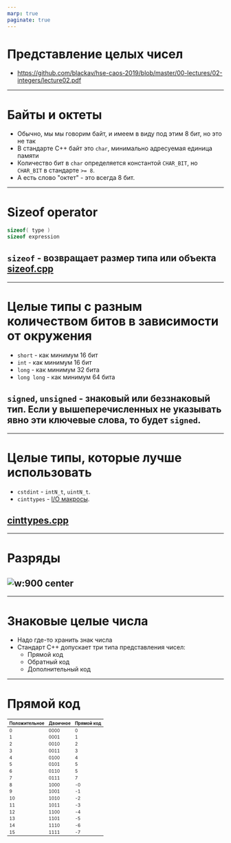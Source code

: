 ```yaml
---
marp: true
paginate: true
---
```

<style>
img[alt~="center"] {
  display: block;
  margin: 0 auto;
}
header h1 {
    margin-top:0;
    margin-left:15px
}
</style>

# Представление целых чисел
- https://github.com/blackav/hse-caos-2019/blob/master/00-lectures/02-integers/lecture02.pdf
---
# Байты и октеты
- Обычно, мы мы говорим байт, и имеем в виду под этим 8 бит, но это не так
- В стандарте С++ байт это `char`, минимально адресуемая единица памяти
- Количество бит в `char` определяется константой `CHAR_BIT`, но `CHAR_BIT` в стандарте `>= 8`.
- А есть слово "октет" - это всегда 8 бит.
---
# Sizeof operator
```cpp
sizeof( type )
sizeof expression
```
`sizeof` - возвращает размер типа или объекта
[sizeof.cpp](code/sizeof.cpp)
---
---
# Целые типы с разным количеством битов в зависимости от окружения
- `short` - как минимум 16 бит
- `int` - как минимум 16 бит
- `long` - как минимум 32 бита
- `long long` - как минимум 64 бита

`signed`, `unsigned` - знаковый или беззнаковый тип. Если у вышеперечисленных не указывать явно эти ключевые слова, то будет `signed`.
---
---
# Целые типы, которые лучше использовать
- `cstdint` - `intN_t`, `uintN_t`.
- `cinttypes` - [I/O макросы](https://en.cppreference.com/w/cpp/header/cinttypes).

[cinttypes.cpp](code/cinttypes.cpp)
---
---
# Разряды
![w:900 center](images/digit.png)
---
---
# Знаковые целые числа
- Надо где-то хранить знак числа
- Стандарт С++ допускает три типа представления чисел:
  - Прямой код
  - Обратный код
  - Дополнительный код
---
# Прямой код
<style scoped>
table {
    height: 100%;
    width: 100%;
    font-size: 10px;
}
</style>
Положительное | Двоичное | Прямой код
--- | --- | ---
0 | 0000 | 0
1 | 0001 | 1
2 | 0010 | 2
3 | 0011 | 3
4 | 0100 | 4
5 | 0101 | 5
6 | 0110 | 5
7 | 0111 | 7
8 | 1000 | -0
9 | 1001 | -1
10 | 1010 | -2
11 | 1011 | -3
12 | 1100 | -4
13 | 1101 | -5
14 | 1110 | -6
15 | 1111 | -7
---
# Обратный код
<style scoped>
table {
    height: 100%;
    width: 100%;
    font-size: 10px;
}
</style>
Положительное | Двоичное | Прямой код
--- | --- | ---
0 | 0000 | 0
1 | 0001 | 1
2 | 0010 | 2
3 | 0011 | 3
4 | 0100 | 4
5 | 0101 | 5
6 | 0110 | 5
7 | 0111 | 7
8 | 1000 | -7
9 | 1001 | -6
10 | 1010 | -5
11 | 1011 | -4
12 | 1100 | -3
13 | 1101 | -2
14 | 1110 | -1
15 | 1111 | -0
---
# Дополнительный код
<style scoped>
table {
    height: 100%;
    width: 100%;
    font-size: 10px;
}
</style>
Положительное | Двоичное | Прямой код
--- | --- | ---
0 | 0000 | 0
1 | 0001 | 1
2 | 0010 | 2
3 | 0011 | 3
4 | 0100 | 4
5 | 0101 | 5
6 | 0110 | 5
7 | 0111 | 7
8 | 1000 | -8
9 | 1001 | -7
10 | 1010 | -6
11 | 1011 | -5
12 | 1100 | -4
13 | 1101 | -3
14 | 1110 | -2
15 | 1111 | -1
---
# Дополнительный код
- $-x =$ ~$x + 1$
- $\left[-2^{n - 1}, 2^{n - 1}\right)$ - диапазон, где $n$ - количество бит в типе
- $-0_{10} = 0_{10}$, докажем для 4 битного типа
  $-0_{10} = ~0_{10} + 1 = 1111_{2} + 1_{2} = 0000_{2} = 0$
- Операции сложения и вычитания n-битных беззнаковых чисел дают правильный результат для знаковый чисел.
---
# Дополнительный код
- Переполнение знакового числа это undefined behavior
- `-fwrapv` – выполнять знаковые операции по
модулю $2^n$, но компилятор не делает
никаких оптимизационных предположений
- `-fsanitize=undefined` – проверка на undefined
behavior при работе программы

[overflow.cpp](code/overflow.cpp)
---
---
# Еще undefined behavior при знаковых операциях
- Сдвиг на число бит, большее размера типа –
undefined behavior
- Сдвиг отрицательного числа влево – undefined
behavior
- Сдвиг на отрицательную величину – undefined
behavior
---
# Порядок байт
![w:900 center](images/endian.jpg)
[endian.cpp](code/endian.cpp)
---
---
# Char
- `char` - может быть либо знаковым, либо беззнаковым (implementation defined behavior)
- Можно переключаться между режимами, через `-fsigned-char`, `-funsigned-char`. (точно работает в `clang++`, `g++`)

[char.cpp](code/char.cpp)
---
---
# Максимальные и минимальные значения типов
- [C++ style](https://en.cppreference.com/w/cpp/types/numeric_limits)
- `#include <limits>`
- `std::numeric_limits<type>`
- [C style](https://en.cppreference.com/w/cpp/types/climits)
- `#include <climits>`
- `CHAR_BIT, MB_LEN_MAX, CHAR_MIN, CHAR_MAX, SCHAR_MIN, SHRT_MIN, INT_MIN, LONG_MIN, LLONG_MIN, SCHAR_MAX, SHRT_MAX, INT_MAX, LONG_MAX, LLONG_MAX, UCHAR_MAX, USHRT_MAX, UINT_MAX, ULONG_MAX, ULLONG_MAX, PTRDIFF_MIN, PTRDIFF_MAX, SIZE_MAX, SIG_ATOMIC_MIN, SIG_ATOMIC_MAX, WCHAR_MIN, WCHAR_MAX, WINT_MIN, WINT_MAX`
---
# Каст целых чисел
- Преобразование знакового типа в беззнаковый тип
сохраняет битовое представление
- Преобразование более широкого типа в более узкий тип отсекает старшие биты

[cast.cpp](code/cast.cpp)
---
---
# Представление вещественных чисел

- https://habr.com/ru/articles/745640/
- http://www.cs.cmu.edu/afs/cs/academic/class/15213-f15/www/lectures/04-float.pdf

---
# Представление вещественных чисел

Для сохранения чисел с плавающей точкой процессор компьютера выполняет следующий алгоритм:
- Переводит число из десятичной в двоичную систему
- Получившиеся число переводит в экспоненциальную запись
- Число в экспоненциальной записи поместить в 32 бита (для примера будем брать регистр объемом памяти равный 32 битам).
  - `float` - 32 бита
  - `double` - 64 бита

---
# Пример представления вещественных чисел. Перевод в двоичную систему счисления

Возьмем числа 0.59375, -8.75, 3.9 и попробуем перевести их в двоичный вид.
- $-8.75_{10} = -1000.11_2$
- $0.59375_{10} = 0.10011_2$
- $3.9_{10} = 11.11100(1100)_2$

---
# Пример представления вещественных чисел. Перевод в экспоненциальную запись

Возьмем числа 0.59375, -8.75, 3.9 и попробуем перевести их в двоичный вид.
- $-8.75_{10} = -1.00011_2 * 10^3_2$
- $0.59375_{10} = 1.0011_2 * 10^{-1}_2$
- $3.9_{10} = 1.111100(1100)_2 * 10^1_2$

---
# Пример представления вещественных чисел. Типы

![w:600 center](images/precisions.png)

---
# Пример представления вещественных чисел. Запись в 32 бита

![w:900 center](images/3_0.png)

---
# Пример представления вещественных чисел. Запись мантисы

![w:900 center](images/3_1.png)

---
# Пример представления вещественных чисел. Неправильная запись экспоненты

![w:700 center](images/3_2.png)

---
# Пример представления вещественных чисел. Неправильная запись экспоненты

И тут сразу можно заметить две проблемы:
- процессор при сравнении двух чисел будет побитово проходиться по ним и сравнивать значения. Дойдя до числа с отрицательным битом, он увидит там единицу и решит, что это число больше, и операция сравнения будет неправильной
- мы выделяем один бит на хранения знака из-за чего наша и точность станет ниже.

---
# Пример представления вещественных чисел. Запись экспоненты

![w:700 center](images/3_3.png)

диапазон чисел от $0$ до $255$ был разделен на две части, при этом число посередине ($127_{10} = 01111111_2$) стало восприниматься как $0$. Все числа больше $127$ воспринимались процессором как положительные, а меньше $127$ - как отрицательные.

---
# Специальные значения

![w:1000 center](images/inf.png)
![w:1000 center](images/nan.png)
